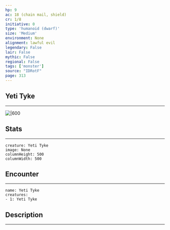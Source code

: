 ```yaml
---
hp: 9
ac: 18 (chain mail, shield)
cr: 1/8
initiative: 0
type: 'humanoid (dwarf)'    
size: 'Medium'
environment: None
alignment: lawful evil
legendary: False
lair: False
mythic: False
regional: False
tags: ['monster']
source: "IDRotF"
page: 313
---
```


## Yeti Tyke
---

![|600](D:/Program%20Files/5e.tools/img/bestiary/IDRotF/Yeti%20Tyke.jpg)

## Stats
---

```statblock
creature: Yeti Tyke
image: None
columnHeight: 500
columnWidth: 500
```

## Encounter
---

```encounter-table
name: Yeti Tyke
creatures:
- 1: Yeti Tyke
```

## Description
---




